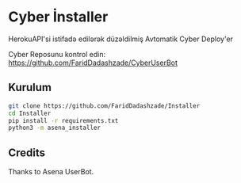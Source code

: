 # Cyber İnstaller

HerokuAPI'si istifadə edilərək düzəldilmiş Avtomatik Cyber Deploy'er

Cyber Reposunu kontrol edin: https://github.com/FaridDadashzade/CyberUserBot
## Kurulum
```sh
git clone https://github.com/FaridDadashzade/Installer
cd Installer
pip install -r requirements.txt
python3 -m asena_installer
```

## Credits
Thanks to Asena UserBot.
